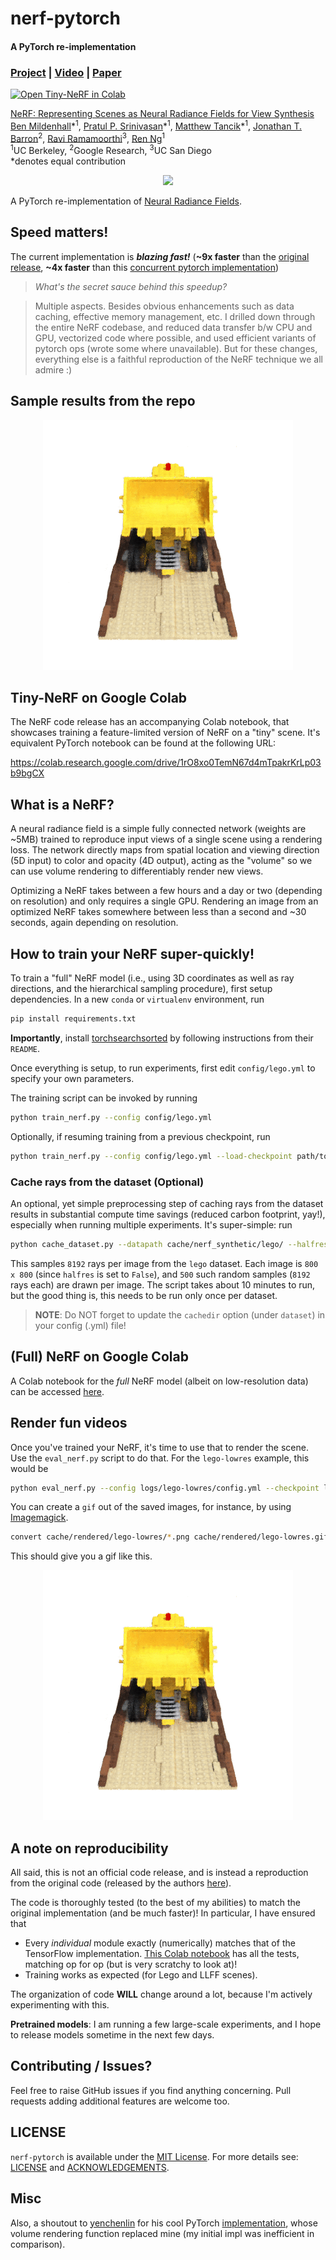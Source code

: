 # nerf-pytorch
#### A PyTorch re-implementation
### [Project](http://tancik.com/nerf) | [Video](https://youtu.be/JuH79E8rdKc) | [Paper](https://arxiv.org/abs/2003.08934)

[![Open Tiny-NeRF in Colab](https://colab.research.google.com/assets/colab-badge.svg)](https://colab.research.google.com/drive/1rO8xo0TemN67d4mTpakrKrLp03b9bgCX)

[NeRF: Representing Scenes as Neural Radiance Fields for View Synthesis](http://tancik.com/nerf)  
 [Ben Mildenhall](https://people.eecs.berkeley.edu/~bmild/)\*<sup>1</sup>,
 [Pratul P. Srinivasan](https://people.eecs.berkeley.edu/~pratul/)\*<sup>1</sup>,
 [Matthew Tancik](http://tancik.com/)\*<sup>1</sup>,
 [Jonathan T. Barron](http://jonbarron.info/)<sup>2</sup>,
 [Ravi Ramamoorthi](http://cseweb.ucsd.edu/~ravir/)<sup>3</sup>,
 [Ren Ng](https://www2.eecs.berkeley.edu/Faculty/Homepages/yirenng.html)<sup>1</sup> <br>
 <sup>1</sup>UC Berkeley, <sup>2</sup>Google Research, <sup>3</sup>UC San Diego  
  \*denotes equal contribution

<p align="center">
    <img src="assets/pipeline.jpg"/>
</p>

A PyTorch re-implementation of [Neural Radiance Fields](http://tancik.com/nerf).

## Speed matters!

The current implementation is **_blazing fast!_** (**~9x faster** than the [original release](https://github.com/bmild/nerf), **~4x faster** than this [concurrent pytorch implementation](https://github.com/yenchenlin/nerf-pytorch))

> _What's the secret sauce behind this speedup?_

> Multiple aspects. Besides obvious enhancements such as data caching, effective memory management, etc. I drilled down through the entire NeRF codebase, and reduced data transfer b/w CPU and GPU, vectorized code where possible, and used efficient variants of pytorch ops (wrote some where unavailable). But for these changes, everything else is a faithful reproduction of the NeRF technique we all admire :)


## Sample results from the repo

<p align="center">
    <img src="assets/lego-lowres.gif">
</p>


## Tiny-NeRF on Google Colab

The NeRF code release has an accompanying Colab notebook, that showcases training a feature-limited version of NeRF on a "tiny" scene. It's equivalent PyTorch notebook can be found at the following URL:

https://colab.research.google.com/drive/1rO8xo0TemN67d4mTpakrKrLp03b9bgCX


## What is a NeRF?

A neural radiance field is a simple fully connected network (weights are ~5MB) trained to reproduce input views of a single scene using a rendering loss. The network directly maps from spatial location and viewing direction (5D input) to color and opacity (4D output), acting as the "volume" so we can use volume rendering to differentiably render new views.

Optimizing a NeRF takes between a few hours and a day or two (depending on resolution) and only requires a single GPU. Rendering an image from an optimized NeRF takes somewhere between less than a second and ~30 seconds, again depending on resolution.


## How to train your NeRF super-quickly!

To train a "full" NeRF model (i.e., using 3D coordinates as well as ray directions, and the hierarchical sampling procedure), first setup dependencies. In a new `conda` or `virtualenv` environment, run
```bash
pip install requirements.txt
```

**Importantly**, install [torchsearchsorted](https://github.com/aliutkus/torchsearchsorted) by following instructions from their `README`.

Once everything is setup, to run experiments, first edit `config/lego.yml` to specify your own parameters.

The training script can be invoked by running
```bash
python train_nerf.py --config config/lego.yml
```

Optionally, if resuming training from a previous checkpoint, run
```bash
python train_nerf.py --config config/lego.yml --load-checkpoint path/to/checkpoint.ckpt
```

### Cache rays from the dataset (Optional)

An optional, yet simple preprocessing step of caching rays from the dataset results in substantial compute time savings (reduced carbon footprint, yay!), especially when running multiple experiments. It's super-simple: run
```bash
python cache_dataset.py --datapath cache/nerf_synthetic/lego/ --halfres False --savedir cache/legocache/legofull --num-random-rays 8192 --num-variations 50
```

This samples `8192` rays per image from the `lego` dataset. Each image is `800 x 800` (since `halfres` is set to `False`), and `500` such random samples (`8192` rays each) are drawn per image. The script takes about 10 minutes to run, but the good thing is, this needs to be run only once per dataset.

> **NOTE**: Do NOT forget to update the `cachedir` option (under `dataset`) in your config (.yml) file!


## (Full) NeRF on Google Colab

A Colab notebook for the _full_ NeRF model (albeit on low-resolution data) can be accessed [here](https://colab.research.google.com/drive/1L6QExI2lw5xhJ-MLlIwpbgf7rxW7fcz3).


## Render fun videos

Once you've trained your NeRF, it's time to use that to render the scene. Use the `eval_nerf.py` script to do that. For the `lego-lowres` example, this would be
```bash
python eval_nerf.py --config logs/lego-lowres/config.yml --checkpoint logs/lego-lowres/checkpoint200000.ckpt --savedir cache/rendered/lego-lowres
```

You can create a `gif` out of the saved images, for instance, by using [Imagemagick](https://imagemagick.org/).
```bash
convert cache/rendered/lego-lowres/*.png cache/rendered/lego-lowres.gif
```

This should give you a gif like this.

<p align="center">
    <img src="assets/lego-lowres.gif">
</p>


## A note on reproducibility

All said, this is not an official code release, and is instead a reproduction from the original code (released by the authors [here](https://github.com/bmild/nerf)).

The code is thoroughly tested (to the best of my abilities) to match the original implementation (and be much faster)! In particular, I have ensured that
* Every _individual_ module exactly (numerically) matches that of the TensorFlow implementation. [This Colab notebook](https://colab.research.google.com/drive/1ENrAtZIEhoeNkaXOXkBL7SbWU1VWHBQm) has all the tests, matching op for op (but is very scratchy to look at)!
* Training works as expected (for Lego and LLFF scenes).

The organization of code **WILL** change around a lot, because I'm actively experimenting with this.

**Pretrained models**: I am running a few large-scale experiments, and I hope to release models sometime in the next few days.


## Contributing / Issues?

Feel free to raise GitHub issues if you find anything concerning. Pull requests adding additional features are welcome too.


## LICENSE

`nerf-pytorch` is available under the [MIT License](https://opensource.org/licenses/MIT). For more details see: [LICENSE](LICENSE) and [ACKNOWLEDGEMENTS](ACKNOWLEDGEMENTS).

## Misc

Also, a shoutout to [yenchenlin](https://github.com/yenchenlin) for his cool PyTorch [implementation](https://github.com/yenchenlin/nerf-pytorch), whose volume rendering function replaced mine (my initial impl was inefficient in comparison).
